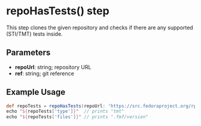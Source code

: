 # repoHasTests() step

This step clones the given repository and checks if there are any supported (STI/TMT) tests inside.

## Parameters

* **repoUrl**: string; repository URL
* **ref**: string; git reference

## Example Usage

```groovy
def repoTests = repoHasTests(repoUrl: 'https://src.fedoraproject.org/rpms/tmt.git', ref: 'e2d36dbb871c9faf9dae3d85c3ec8ed993a37f5c')
echo "${repoTests['type']}"  // prints "tmt"
echo "${repoTests['files']}" // prints ".fmf/version"
```
